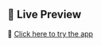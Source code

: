 ## 🚀 Live Preview

🔗 [Click here to try the app]([https://your-deployed-link.com](https://mern-expense-tracker-app-1-fvkl.onrender.com))
